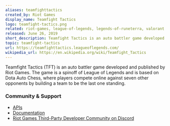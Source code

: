 ```yaml
---
aliases: teamfighttactics
created_by: Riot Games
display_name: Teamfight Tactics
logo: teamfight-tactics.png
related: riot-games, league-of-legends, legends-of-runeterra, valorant
released: June 26, 2019
short_description: Teamfight Tactics is an auto battler game developed and published by Riot Games.
topic: teamfight-tactics
url: https://teamfighttactics.leagueoflegends.com/
wikipedia_url: https://en.wikipedia.org/wiki/Teamfight_Tactics
---
```


Teamfight Tactics (TFT) is an auto battler game developed and published by Riot Games. The game is a spinoff of League of Legends and is based on Dota Auto Chess, where players compete online against seven other opponents by building a team to be the last one standing.

### Community & Support
- [APIs](https://developer.riotgames.com/apis)
- [Documentation](https://developer.riotgames.com/docs/tft)
- [Riot Games Third-Party Developer Community on Discord](https://discord.com/invite/riotgamesdevrel)
